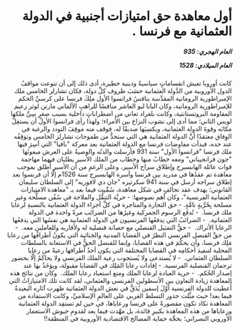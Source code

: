 <h1 dir="rtl">أول معاهدة حق امتيازات أجنبية في الدولة العثمانية مع فرنسا .</h1>

<h5 dir="rtl">العام الهجري:  935

العام الميلادي: 1528

</h5>

<p dir="rtl">كانت أوروبا تعيش انقساماتٍ سياسيةً ودينية خطيرة، أدى ذلك إلى أن تنوعت مواقفُ الدول الأوروبية من الدَّولة العثمانية حسَبَ ظروف كلِّ دولة، فكان تشارلز الخامس ملك الإمبراطورية الرومانية المقدَّسة ينافسُ فرانسوا الأول ملِكَ فرنسا على كرسيِّ الحكم للإمبراطورية الرومانية، وكان البابا ليو العاشر منافسًا للراهبِ الألماني مارتن لوثر زعيم المقاومة البروتستانتية، وكانت بلغراد تعاني من اضطراباتٍ داخلية بسبب صغرِ سِنِّ ملكها لويس الثاني؛ مما أدى إلى نشوب النزاع بين الأمراء؛ ولهذا رأى فرانسوا الأولُ أن يستغِلَّ مكانَه وقوةَ الدولة العثمانية، ويكسِبَها صديقًا له، فوقف منه موقِفَ التودد والرغبة في الوِفاق معتقدًا أنَّ الدولة العثمانية هي التي ستحدُّ من طموحات تشارلز الخامس وتوقِفُه عند حده، فبدأت مفاوضات فرنسا مع الدولة العثمانية بعد معركة "بافيا" التي أسِرَ فيها ملك فرنسا "فرانسوا الأول" سنة 931 فأرسلت والدتُه والوصيةُ على العرش مبعوثَها "جون فرانجيباني" ومعه خطابٌ منها وخطاب من الملك الأسير يطلبان فيهما مهاجمة قوات عائلة الهابسبرج وإطلاق سراح الأسير، وعلى الرغمِ من أن الأسير أُطلق بموجب معاهدة تم عقدُها في مدريد بين فرنسا وأسرة الهابسبرج سنة 1526م إلَّا أن فرنسوا بعد إطلاق سراحه أرسل في سنة 941 سكرتيره "جان دي لافوريه" إلى السلطان سليمان القانوني؛ بهدف عقد تحالفٍ في شكل معاهدة، سُمِّيت فيما بعد بـ "معاهدة الامتيازات العثمانية الفرنسية"، وكان أهم نصوصها: 
- حريَّة التنقُّل والملاحة في سُفُن مسلَّحة وغير مسلحة بِحُرِّيةٍ تامَّةٍ.
- حق التجارة والمتاجرة في كلِّ أجزاء الدولة العثمانية بالنسبةِ لرعايا ملك فرنسا.
 - تُدفَع الرسوم الجمركية وغيرُها من الضرائب مرةً واحدة في الدولة العثمانية.
 - الضرائبُ التي يدفعُها الفرنسيون في الدولة العثمانية هي نفسُها التي يدفعُها الرعايا الأتراك.
 - حقُّ التمثيل القنصلي مع حصانة قنصلية له ولأقاربه وللعاملين معه.
 - من حقِّ القنصل الفرنسي النظرُ في القضايا المدنية والجنائية التي يكونُ أطرافُها من رعايا مَلِك فرنسا، وأن يحكُمَ في هذه القضايا، وإنما للقنصل الحقُّ في الاستعانة بالسلطات المحلية لتنفيذ أحكامِه في القضايا المختلفة التي يكون أحدُ أطرافها رعيةً من رعايا السلطان العثماني.
 - لا يُستدعى ولا يُستجوب رعية الملك الفرنسي ولا يحاكَمُ إلَّا بحضور ترجمان القنصلية الفرنسية.
- إفادات رعايا المَلِك في القضايا مقبولة، ويؤخَذُ بها عند إصدار الحُكم.
 - حرية العبادة لرعايا الملك ومنع استعباد رعايا الملك.
 وكان من نتائج هذه المعاهدة زيادة التعاون بين الأسطولين الفرنسي والعثماني، لقد كانت تلك الامتيازاتُ التي أُعطيت للدولة الفرنسية أوَّلَ إسفين يُدَقُّ في نعش الدولة العثمانية ظهرت آثاره البعيدةُ فيما بعد! حيث مثَّلت جذور التسلط الغربي على العالمِ الإسلاميِّ، وكانت الاستفادة من المعاهدة تكاد تكون مقصورةً على فرنسا ورعاياها، في حين لم تستفِد الدولة العثمانية ورعاياها من هذه المعاهدة بكبيرِ فائدة، بل مهَّدت فيما بعد لقدومِ جيوش الاستعمار الأوروبي النصراني؛ بحجَّة حماية المصالح الاقتصادية الأوروبية في المنطقة!!</p></br>
